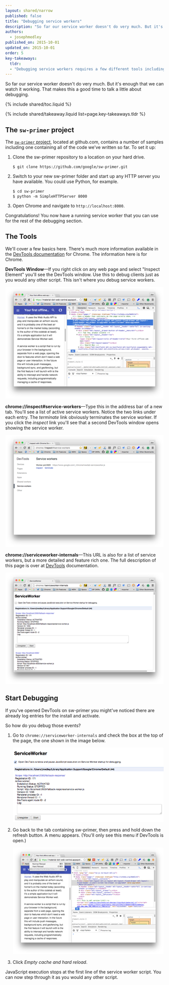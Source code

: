 ```yaml
---
layout: shared/narrow
published: false
title: "Debugging service workers"
description: "So far our service worker doesn't do very much. But it's enough that we can watch it working. That makes this a good time to talk a little about debugging."
authors:
  - josephmedley
published_on: 2015-10-01
updated_on: 2015-10-01
order: 5
key-takeaways:
  tldr:   
  - "Debugging service workers requires a few different tools including two different DevTools windows." 
---
```


<p class="intro">
  So far our service worker doesn't do very much. But it's enough that we can 
  watch it working. That makes this a good time to talk a little about 
  debugging.
</p>

{% include shared/toc.liquid %}

{% include shared/takeaway.liquid list=page.key-takeaways.tldr %}

## The `sw-primer` project

The [`sw-primer` project](https://github.com/google/sw-primer), located at 
github.com, contains a number of samples including one containing 
all of the code we've written so far. To set it up:

1. Clone the sw-primer repository to a location on your hard drive.

       $ git clone https://github.com/google/sw-primer.git

2. Switch to your new sw-primer folder and start up any HTTP server you have 
   available. You could use Python, for example.

       $ cd sw-primer
       $ python -m SimpleHTTPServer 8000

3. Open Chrome and navigate to `http://localhost:8000`.

Congratulations! You now have a running service worker that you can use for the 
rest of the debugging section.

## The Tools

We'll cover a few basics here. There's much more information available in the 
[DevTools documentation](/web/tools/chrome-devtools) for Chrome. The 
information here is for Chrome.

**DevTools Window**&mdash;If you right click on any web page and select "Inspect 
Element" you'll see the DevTools window. Use this to debug clients just as you 
would any other script. This isn't where you debug service workers.

![the devtools window](images/devtools-window.png)

**chrome://inspect#service-workers**&mdash;Type this in the address bar of a new 
tab. You'll see a list of active service workers. Notice the two links under 
each entry. The _terminate_ link obviously terminates the service worker. If you 
click the _inspect_ link you'll see that a second DevTools window opens showing 
the service worker.

![the chrome://inspect#service-workers page](images/inspect-service-workers.png)

**chrome://serviceworker-internals**&mdash;This URL is also for a list of service 
workers, but a more detailed and feature rich one. The full 
description of this page is over at [DevTools](/web/tools/chrome-devtools) 
documentation. 

![the chrome://serviceworker-internals page](images/serviceworker-internals.png)

## Start Debugging

If you've opened DevTools on sw-primer you might've noticed there are already 
log entries for the install and activate. 

So how do you debug those events?

1. Go to `chrome://serviceworker-internals` and check the box at the top of the 
   page, the one shown in the image below.

   ![the open DevTools box is checked](images/open-devtools.png)

2. Go back to the tab containing sw-primer, then press and hold down the refresh 
   button. A menu appears. (You'll only see this menu if DevTools is open.)

   ![a reload menu appears](images/empty-cash-hard-reload.png)

3. Click _Empty cache and hard reload_.

JavaScript execution stops at the first line of the service worker script. You 
can now step through it as you would any other script.

